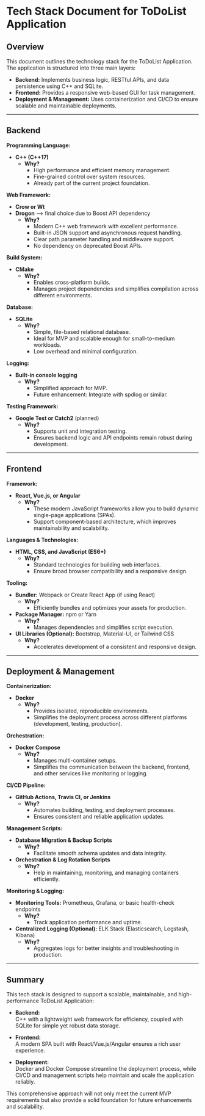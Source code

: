 # Tech Stack Document for ToDoList Application

## Overview
This document outlines the technology stack for the ToDoList Application. The application is structured into three main layers:
- **Backend:** Implements business logic, RESTful APIs, and data persistence using C++ and SQLite.
- **Frontend:** Provides a responsive web-based GUI for task management.
- **Deployment & Management:** Uses containerization and CI/CD to ensure scalable and maintainable deployments.

---

## Backend

**Programming Language:**  
- **C++ (C++17)**
  - **Why?**  
    - High performance and efficient memory management.
    - Fine-grained control over system resources.
    - Already part of the current project foundation.

**Web Framework:**  
- **Crow or Wt**
- **Drogon** --> final choice due to Boost API dependency
  - **Why?**  
    - Modern C++ web framework with excellent performance.
    - Built-in JSON support and asynchronous request handling.
    - Clear path parameter handling and middleware support.
    - No dependency on deprecated Boost APIs.

**Build System:**  
- **CMake**
  - **Why?**  
    - Enables cross-platform builds.
    - Manages project dependencies and simplifies compilation across different environments.

**Database:**  
- **SQLite**
  - **Why?**  
    - Simple, file-based relational database.
    - Ideal for MVP and scalable enough for small-to-medium workloads.
    - Low overhead and minimal configuration.

**Logging:**  
- **Built-in console logging**
  - **Why?**  
    - Simplified approach for MVP.
    - Future enhancement: Integrate with spdlog or similar.

**Testing Framework:**  
- **Google Test or Catch2** (planned)
  - **Why?**  
    - Supports unit and integration testing.
    - Ensures backend logic and API endpoints remain robust during development.

---

## Frontend

**Framework:**  
- **React, Vue.js, or Angular**
  - **Why?**  
    - These modern JavaScript frameworks allow you to build dynamic single-page applications (SPAs).
    - Support component-based architecture, which improves maintainability and scalability.

**Languages & Technologies:**  
- **HTML, CSS, and JavaScript (ES6+)**
  - **Why?**  
    - Standard technologies for building web interfaces.
    - Ensure broad browser compatibility and a responsive design.

**Tooling:**  
- **Bundler:** Webpack or Create React App (if using React)
  - **Why?**  
    - Efficiently bundles and optimizes your assets for production.
- **Package Manager:** npm or Yarn
  - **Why?**  
    - Manages dependencies and simplifies script execution.
- **UI Libraries (Optional):** Bootstrap, Material-UI, or Tailwind CSS
  - **Why?**  
    - Accelerates development of a consistent and responsive design.

---

## Deployment & Management

**Containerization:**  
- **Docker**
  - **Why?**  
    - Provides isolated, reproducible environments.
    - Simplifies the deployment process across different platforms (development, testing, production).

**Orchestration:**  
- **Docker Compose**
  - **Why?**  
    - Manages multi-container setups.
    - Simplifies the communication between the backend, frontend, and other services like monitoring or logging.

**CI/CD Pipeline:**  
- **GitHub Actions, Travis CI, or Jenkins**
  - **Why?**  
    - Automates building, testing, and deployment processes.
    - Ensures consistent and reliable application updates.

**Management Scripts:**  
- **Database Migration & Backup Scripts**
  - **Why?**  
    - Facilitate smooth schema updates and data integrity.
- **Orchestration & Log Rotation Scripts**
  - **Why?**  
    - Help in maintaining, monitoring, and managing containers efficiently.

**Monitoring & Logging:**  
- **Monitoring Tools:** Prometheus, Grafana, or basic health-check endpoints
  - **Why?**  
    - Track application performance and uptime.
- **Centralized Logging (Optional):** ELK Stack (Elasticsearch, Logstash, Kibana)
  - **Why?**  
    - Aggregates logs for better insights and troubleshooting in production.

---

## Summary

This tech stack is designed to support a scalable, maintainable, and high-performance ToDoList Application:

- **Backend:**  
  C++ with a lightweight web framework for efficiency, coupled with SQLite for simple yet robust data storage.

- **Frontend:**  
  A modern SPA built with React/Vue.js/Angular ensures a rich user experience.

- **Deployment:**  
  Docker and Docker Compose streamline the deployment process, while CI/CD and management scripts help maintain and scale the application reliably.

This comprehensive approach will not only meet the current MVP requirements but also provide a solid foundation for future enhancements and scalability.